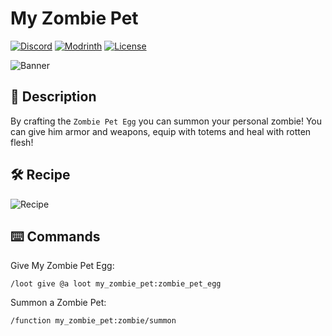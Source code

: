 # My Zombie Pet

[![Discord](https://img.shields.io/discord/1327308441324097681?label=discord&color=blue&logo=discord)](https://discord.gg/5UdcDa5xNC)
[![Modrinth](https://img.shields.io/modrinth/dt/my-zombie-pet?label=modrinth&logo=modrinth)](https://modrinth.com/datapack/my-zombie-pet)
[![License](https://img.shields.io/github/license/lullaby6/data-packs)](https://github.com/lullaby6/data-packs/blob/main/LICENSE)

![Banner](https://raw.githubusercontent.com/lullaby6/data-packs/refs/heads/main/My%20Zombie%20Pet/images/banner.png)

## 📖 Description

By crafting the `Zombie Pet Egg` you can summon your personal zombie!
You can give him armor and weapons, equip with totems and heal with rotten flesh!

## 🛠️ Recipe

![Recipe](https://raw.githubusercontent.com/lullaby6/data-packs/refs/heads/main/My%20Zombie%20Pet/images/recipe.png)

## ⌨️ Commands

Give My Zombie Pet Egg:

```mcfunction
/loot give @a loot my_zombie_pet:zombie_pet_egg
```

Summon a Zombie Pet:

```mcfunction
/function my_zombie_pet:zombie/summon
```